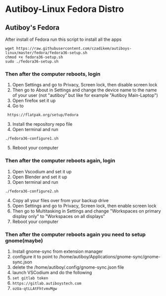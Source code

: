 # Autiboy-Linux Fedora Distro

## Autiboy's Fedora
After install of Fedora run this script to install all the apps
```
wget https://raw.githubusercontent.com/czadikem/autiboys-linux/master/fedora/fedora36-setup.sh
chmod +x fedora36-setup.sh
sudo ./fedora36-setup.sh
```

### Then after the computer reboots, login
1. Open Settings and go to Privacy, Screen lock, then disable screen lock
2. Then go to About in Settings and change the device name to the name of your user (not "autiboy" but like for example "Autiboy Main-Laptop")
3. Open firefox set it up
4. Go to

``` https://flatpak.org/setup/Fedora```

3. Install the repository repo file
4. Open terminal and run

```./fedora36-configure1.sh```

5. Reboot your computer

### Then after the computer reboots again, login
1. Open Vscodium and set it up
2. Open Blender and set it up
3. Open terminal and run

```./fedora36-configure2.sh```

4. Copy all your files over from your backup drive
5. Open Settings and go to Privacy, Screen lock, then enable screen lock
6. Then go to Multitasking in Settings and change "Workspaces on primary display only" to "Workspaces on all displays"
7. Reboot your computer

### Then after the computer reboots again you need to setup gnome(maybe)
1. Install gnome-sync from extension manager
2. configure it to point to /home/autiboy/Applications/gnome-sync/gnome-sync.json
3. delete the /home/autiboy/.config/gnome-sync.json file
4. launch VSCodium and do the following
1. ```set gitlab token```
2. ```https://gitlab.autiboystech.com```
3. ```ozUa-qtLLAtFhtvmvMgw```
